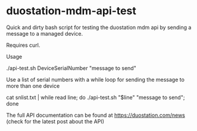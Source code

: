# duostation-mdm-api-test
Quick and dirty bash script for testing the duostation mdm api by sending a message to a managed device.

Requires curl.

Usage

./api-test.sh DeviceSerialNumber "message to send"

Use a list of serial numbers with a while loop for sending the message to more than one device

cat snlist.txt | while read line; do ./api-test.sh "$line" "message to send"; done 

The full API documentation can be found at https://duostation.com/news (check for the latest post about the API)
